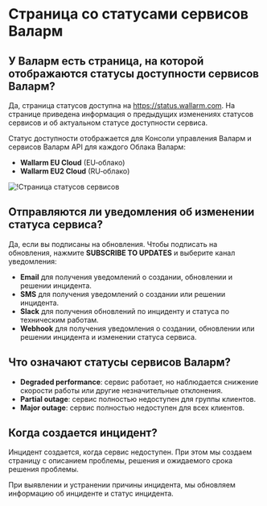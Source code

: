 # Страница со статусами сервисов Валарм

## У Валарм есть страница, на которой отображаются статусы доступности сервисов Валарм?

Да, страница статусов доступна на https://status.wallarm.com. На странице приведена информация о предыдущих изменениях статусов сервисов и об актуальном статусе доступности сервиса.

Статус доступности отображается для Консоли управления Валарм и сервисов Валарм API для каждого Облака Валарм:

* **Wallarm EU Cloud** (EU‑облако)
* **Wallarm EU2 Cloud** (RU‑облако)

![!Страница статусов сервисов](../images/status-page.png)

## Отправляются ли уведомления об изменении статуса сервиса?

Да, если вы подписаны на обновления. Чтобы подписать на обновления, нажмите **SUBSCRIBE TO UPDATES** и выберите канал уведомления:

* **Email** для получения уведомлений о создании, обновлении и решении инцидента.
* **SMS** для получения уведомлений о создании или решении инцидента.
* **Slack** для получения обновлений по инциденту и статуса по техническим работам.
* **Webhook** для получения уведомления о создании, обновлении или решении инцидента и изменении статуса сервиса.

## Что означают статусы сервисов Валарм?

* **Degraded performance**: сервис работает, но наблюдается снижение скорости работы или другие незначительные отклонения.
* **Partial outage**: сервис полностью недоступен для группы клиентов.
* **Major outage**: сервис полностью недоступен для всех клиентов.

## Когда создается инцидент?

Инцидент создается, когда сервис недоступен. При этом мы создаем страницу с описанием проблемы, решения и ожидаемого срока решения проблемы.

При выявлении и устранении причины инцидента, мы обновляем информацию об инциденте и статус инцидента.
